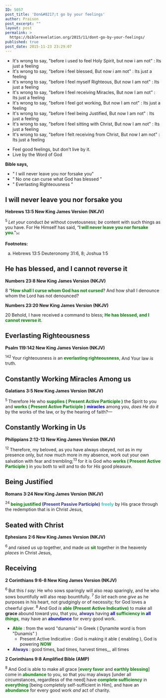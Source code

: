 ```yaml
---
ID: 5057
post_title: 'Don&#8217;t go by your feelings'
author: Praison
post_excerpt: ""
layout: post
permalink: >
  https://biblerevelation.org/2015/11/dont-go-by-your-feelings/
published: true
post_date: 2015-11-23 23:29:07
---
```

<ul>
	<li>It's wrong to say, "before i used to feel Holy Spirit, but now i am not" : Its just a feeling</li>
	<li>It's wrong to say, "before i feel blessed, But now i am not" : Its just a feeling</li>
	<li>It's wrong to say, "before I feel myself Righteous, But now I am not" : Its just a feeling</li>
	<li>It's wrong to say, "before I feel receiving Miracles, But now I am not" : Its just a feeling</li>
	<li>It's wrong to say, "before I feel got working, But now I am not" : Its just a feeling</li>
	<li>It's wrong to say, "before I feel being Justified, But now I am not" : Its just a feeling</li>
	<li>It's wrong to say, "before I feel sitting with Christ, But now I am not" : Its just a feeling</li>
	<li>It's wrong to say, "before I felt receiving from Christ, But now I am not" : Its just a feeling</li>
</ul>
<ul>
	<li>Feel good feelings, but don't live by it.</li>
	<li>Live by the Word of God</li>
</ul>
<strong>Bible says, </strong>
<ul>
	<li>" I will never leave you nor forsake you"</li>
	<li>" No one can curse what God has blessed "</li>
	<li>" Everlasting Righteousness "</li>
</ul>
<h2><strong>I will never leave you nor forsake you</strong></h2>
<p class="passage-display"><strong><span class="passage-display-bcv">Hebrews 13:5
</span><span class="passage-display-version">New King James Version (NKJV)</span></strong></p>
<span id="en-NKJV-30247" class="text Heb-13-5"><sup class="versenum">5 </sup><i>Let your</i> conduct <i>be</i> without covetousness; <i>be</i> content with such things as you have. For He Himself has said, <span class="oblique">“<span style="color: #008000;"><strong>I will never leave you nor forsake you</strong></span>.”</span><sup class="footnote" style="box-sizing: border-box; font-size: 0.625em; line-height: 22px; position: relative; vertical-align: top; top: 0px;" data-fn="#fen-NKJV-30247a" data-link="[&lt;a href=&quot;#fen-NKJV-30247a&quot; title=&quot;See footnote a&quot;&gt;a&lt;/a&gt;]">[a]</sup></span>
<div class="footnotes">

<strong>Footnotes:</strong>
<ol type="a">
	<li id="fen-NKJV-30247a">Hebrews 13:5 <span class="footnote-text">Deuteronomy 31:6, 8; Joshua 1:5</span></li>
</ol>
<h2><strong>He has blessed, and I cannot reverse it</strong></h2>
<span id="Numbers_238"><strong>Numbers 23:8
</strong></span><strong>New King James Version (NKJV)</strong>

8 “<span style="color: #008000;"><strong>How shall I curse whom God has not cursed</strong></span>?
And how shall I denounce whom the Lord has not denounced?

<span id="Numbers_2320"><strong>Numbers 23:20
</strong></span><strong>New King James Version (NKJV)</strong>

20 Behold, I have received a command to bless;
<span style="color: #008000;"><strong>He has blessed, and I cannot reverse it</strong></span>.
<h2><strong>Everlasting Righteousness</strong></h2>
</div>
<p class="passage-display"><strong><span class="passage-display-bcv">Psalm 119:142
</span><span class="passage-display-version">New King James Version (NKJV)</span></strong></p>

<div class="poetry">
<p class="line"><span id="en-NKJV-16041" class="text Ps-119-142"><sup class="versenum">142 </sup>Your righteousness <i>is</i> an <span style="color: #008000;"><strong>everlasting righteousness</strong></span>,</span>
<span class="text Ps-119-142">And Your law <i>is</i> truth.</span></p>

<h2 class="line"><strong>Constantly Working Miracles Among us</strong></h2>
<p class="passage-display"><strong><span class="passage-display-bcv">Galatians 3:5
</span><span class="passage-display-version">New King James Version (NKJV)</span></strong></p>
<span id="en-NKJV-29108" class="text Gal-3-5"><sup class="versenum">5 </sup>Therefore He who <span style="color: #008000;"><strong>supplies ( Present Active Participle )</strong></span> the Spirit to you and <span style="color: #008000;"><strong>works ( Present Active Participle )</strong></span> <span style="color: #0000ff;"><strong>miracles</strong></span> among you, <i>does He do it</i> by the works of the law, or by the hearing of faith?—</span>
<h2><strong>Constantly Working in Us</strong></h2>
<p class="passage-display"><strong><span class="passage-display-bcv">Philippians 2:12-13
</span><span class="passage-display-version">New King James Version (NKJV)</span></strong></p>
<span class="text Phil-2-12"><sup class="versenum">12 </sup>Therefore, my beloved, as you have always obeyed, not as in my presence only, but now much more in my absence, work out your own salvation with fear and trembling;</span><span id="en-NKJV-29405" class="text Phil-2-13"><sup class="versenum">13 </sup>for it is God who <span style="color: #008000;"><strong>works ( Present Active Participle )</strong></span> in you both to will and to do for <i>His</i> good pleasure.</span>
<h2><strong>Being Justified</strong></h2>
<p class="passage-display"><strong><span class="passage-display-bcv">Romans 3:24
</span><span class="passage-display-version">New King James Version (NKJV)</span></strong></p>
<span id="en-NKJV-28016" class="text Rom-3-24"><sup class="versenum">24 </sup><span style="color: #008000;"><strong>being justified</strong></span><span style="color: #333399;"><strong> (Present Passive Participle)</strong></span> <span style="color: #33cccc;"><strong>freely</strong></span> by His grace through the redemption that is in Christ Jesus,</span>
<h2><strong>Seated with Christ</strong></h2>
<p class="passage-display"><strong><span class="passage-display-bcv">Ephesians 2:6
</span><span class="passage-display-version">New King James Version (NKJV)</span></strong></p>
<span id="en-NKJV-29236" class="text Eph-2-6"><sup class="versenum">6 </sup>and raised <i>us</i> up together, and made <i>us</i> <span style="color: #008000;"><strong>sit</strong></span> together in the heavenly <i>places</i> in Christ Jesus,</span>
<h2 class="passage-display"><strong>Receiving</strong></h2>
<p class="passage-display"><strong><span class="passage-display-bcv">2 Corinthians 9:6-8
</span><span class="passage-display-version">New King James Version (NKJV)</span></strong></p>
<span class="text 2Cor-9-6"><sup class="versenum">6 </sup>But this <i>I say:</i> He who sows sparingly will also reap sparingly, and he who sows bountifully will also reap bountifully. </span><span id="en-NKJV-28964" class="text 2Cor-9-7"><sup class="versenum">7 </sup><i>So let</i> each one <i>give</i> as he purposes in his heart, not grudgingly or of necessity; for God loves a cheerful giver. </span><span id="en-NKJV-28965" class="text 2Cor-9-8"><sup class="versenum">8 </sup>And God <i>is</i> <span style="color: #008000;"><strong>able (Present Active Indicative)</strong></span> to make all <strong>grace </strong>abound toward you, that you, <span style="color: #333399;"><strong>always</strong> </span>having <span style="color: #008000;"><strong><span style="color: #0000ff;">all</span> sufficiency in <span style="color: #0000ff;">all</span> </strong></span><i><span style="color: #008000;"><strong>things</strong></span>,</i> may have an <span style="color: #0000ff;"><strong>abundance</strong> </span>for every good work.</span>
<ul>
	<li><span style="color: #008000;"><strong>Able</strong> </span>: from the word "dunamis" in Greek ( Dynamite word is from "Dunamis" )
<ul>
	<li>Present Active Indicative : God is making it able ( enabling ), God is powering <span style="color: #008000;"><strong>NOW</strong></span></li>
</ul>
</li>
	<li><strong><span style="color: #333399;">Always</span> </strong>: good times, bad times, harvest times,,, all times</li>
</ul>
<p class="passage-display"><strong><span class="passage-display-bcv">2 Corinthians 9:8
</span><span class="passage-display-version">Amplified Bible (AMP)</span></strong></p>
<span id="en-AMP-28965" class="text 2Cor-9-8"><sup class="versenum">8 </sup>And God is able to make all grace [<span style="color: #008000;"><strong>every favor</strong></span> and <span style="color: #008000;"><strong>earthly blessing</strong></span>] come in <span style="color: #008000;"><strong>abundance</strong> </span>to you, so that you may always [under all circumstances, regardless of the need] have <span style="color: #008000;"><strong>complete sufficiency</strong></span> in <span style="color: #008000;"><strong>everything</strong> </span>[being completely self-sufficient in Him], and have an <span style="color: #008000;"><strong>abundance</strong> </span>for every good work <i>and</i> act of charity.</span>

</div>